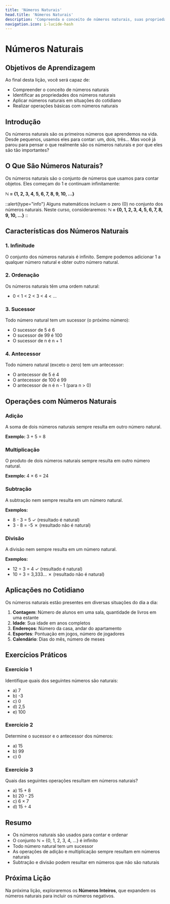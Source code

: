 ```yaml
---
title: 'Números Naturais'
head.title: 'Números Naturais'
description: 'Compreenda o conceito de números naturais, suas propriedades e aplicações'
navigation.icon: i-lucide-hash
---
```


# Números Naturais

## Objetivos de Aprendizagem

Ao final desta lição, você será capaz de:
- Compreender o conceito de números naturais
- Identificar as propriedades dos números naturais
- Aplicar números naturais em situações do cotidiano
- Realizar operações básicas com números naturais

## Introdução

Os números naturais são os primeiros números que aprendemos na vida. Desde pequenos, usamos eles para contar: um, dois, três... Mas você já parou para pensar o que realmente são os números naturais e por que eles são tão importantes?

## O Que São Números Naturais?

Os números naturais são o conjunto de números que usamos para contar objetos. Eles começam do 1 e continuam infinitamente:

**ℕ = {1, 2, 3, 4, 5, 6, 7, 8, 9, 10, ...}**

::alert{type="info"}
Alguns matemáticos incluem o zero (0) no conjunto dos números naturais. Neste curso, consideraremos:
**ℕ = {0, 1, 2, 3, 4, 5, 6, 7, 8, 9, 10, ...}**
::

## Características dos Números Naturais

### 1. Infinitude
O conjunto dos números naturais é infinito. Sempre podemos adicionar 1 a qualquer número natural e obter outro número natural.

### 2. Ordenação
Os números naturais têm uma ordem natural:
- 0 < 1 < 2 < 3 < 4 < ...

### 3. Sucessor
Todo número natural tem um sucessor (o próximo número):
- O sucessor de 5 é 6
- O sucessor de 99 é 100
- O sucessor de n é n + 1

### 4. Antecessor
Todo número natural (exceto o zero) tem um antecessor:
- O antecessor de 5 é 4
- O antecessor de 100 é 99
- O antecessor de n é n - 1 (para n > 0)

## Operações com Números Naturais

### Adição
A soma de dois números naturais sempre resulta em outro número natural.

**Exemplo:** 3 + 5 = 8

### Multiplicação
O produto de dois números naturais sempre resulta em outro número natural.

**Exemplo:** 4 × 6 = 24

### Subtração
A subtração nem sempre resulta em um número natural.

**Exemplos:**
- 8 - 3 = 5 ✓ (resultado é natural)
- 3 - 8 = -5 ✗ (resultado não é natural)

### Divisão
A divisão nem sempre resulta em um número natural.

**Exemplos:**
- 12 ÷ 3 = 4 ✓ (resultado é natural)
- 10 ÷ 3 = 3,333... ✗ (resultado não é natural)

## Aplicações no Cotidiano

Os números naturais estão presentes em diversas situações do dia a dia:

1. **Contagem**: Número de alunos em uma sala, quantidade de livros em uma estante
2. **Idade**: Sua idade em anos completos
3. **Endereços**: Número da casa, andar do apartamento
4. **Esportes**: Pontuação em jogos, número de jogadores
5. **Calendário**: Dias do mês, número de meses

## Exercícios Práticos

### Exercício 1
Identifique quais dos seguintes números são naturais:
- a) 7
- b) -3
- c) 0
- d) 2,5
- e) 100

### Exercício 2
Determine o sucessor e o antecessor dos números:
- a) 15
- b) 99
- c) 0

### Exercício 3
Quais das seguintes operações resultam em números naturais?
- a) 15 + 8
- b) 20 - 25
- c) 6 × 7
- d) 15 ÷ 4

## Resumo

- Os números naturais são usados para contar e ordenar
- O conjunto ℕ = {0, 1, 2, 3, 4, ...} é infinito
- Todo número natural tem um sucessor
- As operações de adição e multiplicação sempre resultam em números naturais
- Subtração e divisão podem resultar em números que não são naturais

## Próxima Lição

Na próxima lição, exploraremos os **Números Inteiros**, que expandem os números naturais para incluir os números negativos.